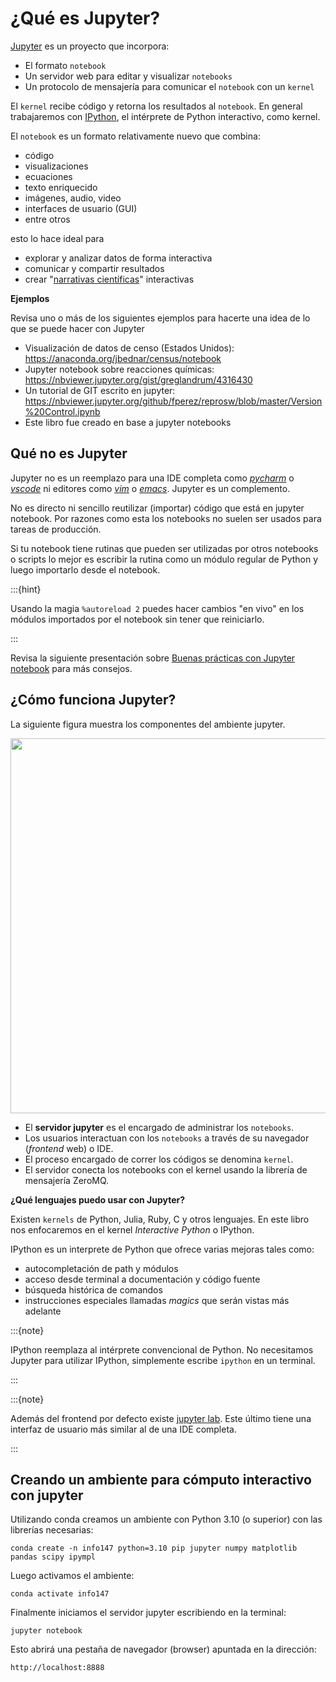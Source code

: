 # ¿Qué es Jupyter?


[Jupyter](https://jupyter.org/) es un proyecto que incorpora:

- El formato `notebook`
- Un servidor web para editar y visualizar `notebooks`
- Un protocolo de mensajería para comunicar el `notebook` con un `kernel` 

El `kernel` recibe código y retorna los resultados al `notebook`. En general trabajaremos con [IPython](https://ipython.org/), el intérprete de Python interactivo, como kernel.

El `notebook` es un formato relativamente nuevo que combina:

- código 
- visualizaciones 
- ecuaciones
- texto enriquecido
- imágenes, audio, video
- interfaces de usuario (GUI)
- entre otros

esto lo hace ideal para 

- explorar y analizar datos de forma interactiva
- comunicar y compartir resultados
- crear "[narrativas científicas](https://github.com/mcburton/computational-narratives-with-jupyter)" interactivas


**Ejemplos**

Revisa uno o más de los siguientes ejemplos para hacerte una idea de lo que se puede hacer con Jupyter

- Visualización de datos de censo (Estados Unidos): https://anaconda.org/jbednar/census/notebook
- Jupyter notebook sobre reacciones químicas: https://nbviewer.jupyter.org/gist/greglandrum/4316430
- Un tutorial de GIT escrito en jupyter: https://nbviewer.jupyter.org/github/fperez/reprosw/blob/master/Version%20Control.ipynb
- Este libro fue creado en base a jupyter notebooks

## Qué no es Jupyter

Jupyter no es un reemplazo para una IDE completa como [*pycharm*](https://www.jetbrains.com/pycharm/) o [*vscode*](https://code.visualstudio.com/) ni editores como [*vim*](https://www.vim.org/) o [*emacs*](https://www.gnu.org/software/emacs/). Jupyter es un complemento.

No es directo ni sencillo reutilizar (importar) código que está en jupyter notebook. Por razones como esta los notebooks no suelen ser usados para tareas de producción.

Si tu notebook tiene rutinas que pueden ser utilizadas por otros notebooks o scripts lo mejor es escribir la rutina como un módulo regular de Python y luego importarlo desde el notebook.

:::{hint}

Usando la magia `%autoreload 2` puedes hacer cambios "en vivo" en los módulos importados por el notebook sin tener que reiniciarlo.

:::

Revisa la siguiente presentación sobre [Buenas prácticas con Jupyter notebook](https://docs.google.com/presentation/d/1TKOjhFsYM4R_iIhMGPuS5h3fY_AxHpzxPQ3MKVwmzOc/edit#slide=id.g872e56ba64_0_0) para más consejos.


## ¿Cómo funciona Jupyter?

La siguiente figura muestra los componentes del ambiente jupyter.

<img src="img/notebook_components.png" width="600">

- El **servidor jupyter** es el encargado de administrar los `notebooks`.
- Los usuarios interactuan con los `notebooks` a través de su navegador (*frontend* web) o IDE.
- El proceso encargado de correr los códigos se denomina `kernel`.
- El servidor conecta los notebooks con el kernel usando la librería de mensajería ZeroMQ.


**¿Qué lenguajes puedo usar con Jupyter?**

Existen `kernels` de Python, Julia, Ruby, C y otros lenguajes. En este libro nos enfocaremos en el kernel *Interactive Python* o  IPython.

IPython es un interprete de Python que ofrece varias mejoras tales como:

- autocompletación de path y módulos
- acceso desde terminal a documentación y código fuente
- búsqueda histórica de comandos
- instrucciones especiales llamadas *magics* que serán vistas más adelante


:::{note}

IPython reemplaza al intérprete convencional de Python. No necesitamos Jupyter para utilizar IPython, simplemente escribe `ipython` en un terminal.

:::

:::{note}

Además del frontend por defecto existe [jupyter lab](https://jupyter.org/). Este último tiene una interfaz de usuario más similar al de una IDE completa.

:::

## Creando un ambiente para cómputo interactivo con jupyter

Utilizando conda creamos un ambiente con Python 3.10 (o superior) con las librerías necesarias:

    conda create -n info147 python=3.10 pip jupyter numpy matplotlib pandas scipy ipympl
    
Luego activamos el ambiente:

    conda activate info147
    
Finalmente iniciamos el servidor jupyter escribiendo en la terminal:

    jupyter notebook
    
Esto abrirá una pestaña de navegador (browser) apuntada en la dirección:

    http://localhost:8888



